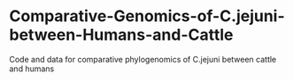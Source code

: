 # Comparative-Genomics-of-C.jejuni-between-Humans-and-Cattle
Code and data for comparative phylogenomics of C.jejuni between cattle and humans
